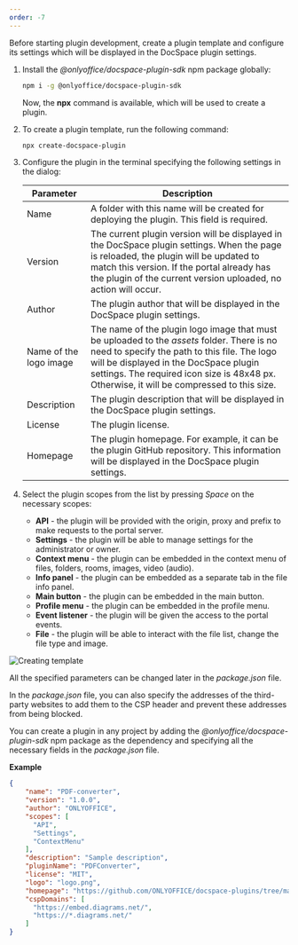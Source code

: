 ```yaml
---
order: -7
---
```


Before starting plugin development, create a plugin template and configure its settings which will be displayed in the DocSpace plugin settings.

1. Install the *@onlyoffice/docspace-plugin-sdk* npm package globally:

   ``` bash
   npm i -g @onlyoffice/docspace-plugin-sdk
   ```

   Now, the **npx** command is available, which will be used to create a plugin.

2. To create a plugin template, run the following command:

   ``` bash
   npx create-docspace-plugin
   ```

3. Configure the plugin in the terminal specifying the following settings in the dialog:

   | Parameter              | Description                                                                                                                                                                                                                                                                       |
   | ---------------------- | --------------------------------------------------------------------------------------------------------------------------------------------------------------------------------------------------------------------------------------------------------------------------------- |
   | Name                   | A folder with this name will be created for deploying the plugin. This field is required.                                                                                                                                                                                         |
   | Version                | The current plugin version will be displayed in the DocSpace plugin settings. When the page is reloaded, the plugin will be updated to match this version. If the portal already has the plugin of the current version uploaded, no action will occur.                            |
   | Author                 | The plugin author that will be displayed in the DocSpace plugin settings.                                                                                                                                                                                                         |
   | Name of the logo image | The name of the plugin logo image that must be uploaded to the *assets* folder. There is no need to specify the path to this file. The logo will be displayed in the DocSpace plugin settings. The required icon size is 48x48 px. Otherwise, it will be compressed to this size. |
   | Description            | The plugin description that will be displayed in the DocSpace plugin settings.                                                                                                                                                                                                    |
   | License                | The plugin license.                                                                                                                                                                                                                                                               |
   | Homepage               | The plugin homepage. For example, it can be the plugin GitHub repository. This information will be displayed in the DocSpace plugin settings.                                                                                                                                     |

4. Select the plugin scopes from the list by pressing *Space* on the necessary scopes:

   * **API** - the plugin will be provided with the origin, proxy and prefix to make requests to the portal server.
   * **Settings** - the plugin will be able to manage settings for the administrator or owner.
   * **Context menu** - the plugin can be embedded in the context menu of files, folders, rooms, images, video (audio).
   * **Info panel** - the plugin can be embedded as a separate tab in the file info panel.
   * **Main button** - the plugin can be embedded in the main button.
   * **Profile menu** - the plugin can be embedded in the profile menu.
   * **Event listener** - the plugin will be given the access to the portal events.
   * **File** - the plugin will be able to interact with the file list, change the file type and image.

![Creating template](/assets/images/docspace/creating-template.png)

All the specified parameters can be changed later in the *package.json* file.

In the *package.json* file, you can also specify the addresses of the third-party websites to add them to the CSP header and prevent these addresses from being blocked.

You can create a plugin in any project by adding the *@onlyoffice/docspace-plugin-sdk* npm package as the dependency and specifying all the necessary fields in the *package.json* file.

**Example**

``` json
{
    "name": "PDF-converter",
    "version": "1.0.0",
    "author": "ONLYOFFICE",
    "scopes": [
      "API",
      "Settings",
      "ContextMenu"
    ],
    "description": "Sample description",
    "pluginName": "PDFConverter",
    "license": "MIT",
    "logo": "logo.png",
    "homepage": "https://github.com/ONLYOFFICE/docspace-plugins/tree/master/pdf-converter",
    "cspDomains": [
      "https://embed.diagrams.net/",
      "https://*.diagrams.net/"
    ]
}
```
